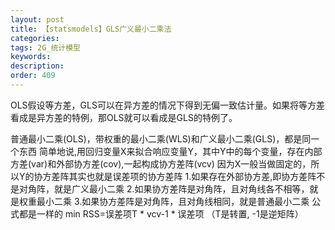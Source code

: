 ```yaml
---
layout: post
title: 【statsmodels】GLS广义最小二乘法
categories:
tags: 2G_统计模型
keywords:
description:
order: 409
---
```


OLS假设等方差，GLS可以在异方差的情况下得到无偏一致估计量。如果将等方差看成是异方差的特例，那OLS就可以看成是GLS的特例了。


普通最小二乘(OLS)，带权重的最小二乘(WLS)和广义最小二乘(GLS)，都是同一个东西
简单地说,用回归变量X来拟合响应变量Y，其中Y中的每个变量，存在内部方差(var)和外部协方差(cov),一起构成协方差阵(vcv)
因为X一般当做固定的，所以Y的协方差阵其实也就是误差项的协方差阵
1.如果存在外部协方差,即协方差阵不是对角阵，就是广义最小二乘
2.如果协方差阵是对角阵，且对角线各不相等，就是权重最小二乘
3.如果协方差阵是对角阵，且对角线相同，就是普通最小二乘
公式都是一样的  min RSS=误差项T * vcv-1 * 误差项
（T是转置, -1是逆矩阵）
